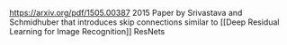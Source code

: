 https://arxiv.org/pdf/1505.00387
2015 Paper by Srivastava and Schmidhuber that introduces skip connections similar to [[Deep Residual Learning for Image Recognition]] ResNets